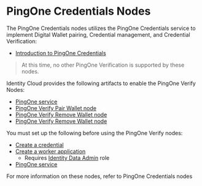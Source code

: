 <!--
 * This code is to be used exclusively in connection with Ping Identity Corporation software or services. Ping Identity Corporation only offers such software or services to legal entities who have entered into a binding license agreement with Ping Identity Corporation.
 *
 * Copyright 2024 Ping Identity Corporation. All Rights Reserved
-->

# PingOne Credentials Nodes

The PingOne Credentials nodes utilizes the PingOne Credentials service to implement Digital Wallet pairing, Credential 
management, and Credential Verification:

* [Introduction to PingOne Credentials](https://docs.pingidentity.com/r/en-us/pingone/pingone_credentials_introduction_to_pingonecredentials)

> At this time, no other PingOne Verification is supported by these nodes.

Identity Cloud provides the following artifacts to enable the PingOne Verify Nodes:

* [PingOne service](https://github.com/ForgeRock/tntp-ping-service/tree/cloudprep?tab=readme-ov-file#ping-one-service)
* [PingOne Verify Pair Wallet node](https://github.com/ForgeRock/tntp-pingone-credentials/blob/main/docs/PairWallet/Readme.md)
* [PingOne Verify Remove Wallet node](https://github.com/ForgeRock/tntp-pingone-credentials/blob/main/docs/RemoveWallet/Readme.md)
* [PingOne Verify Remove Wallet node](https://github.com/ForgeRock/tntp-pingone-credentials/blob/main/docs/FindWallets/Readme.md)

You must set up the following before using the PingOne Verify nodes:

* [Create a credential](https://docs.pingidentity.com/r/en-us/pingone/pingone_creating_and_managing_credentials)
* [Create a worker application](https://docs.pingidentity.com/r/en-us/pingone/p1_add_app_worker)
  * Requires [Identity Data Admin](https://apidocs.pingidentity.com/pingone/platform/v1/api/#roles) role
* [PingOne service](https://github.com/ForgeRock/tntp-ping-service/tree/cloudprep?tab=readme-ov-file#ping-one-service)

For more information on these nodes, refer to PingOne Credentials nodes
